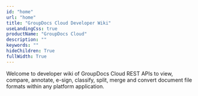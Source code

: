 ```yaml
---
id: "home"
url: "home"
title: "GroupDocs Cloud Developer Wiki"
useLandingCss: true
productName: "GroupDocs Cloud"
description: ""
keywords: ""
hideChildren: True
fullWidth: True
---
```


Welcome to developer wiki of GroupDocs Cloud REST APIs to view, compare, annotate, e-sign, classify, split, merge and convert document file formats within any platform application.
